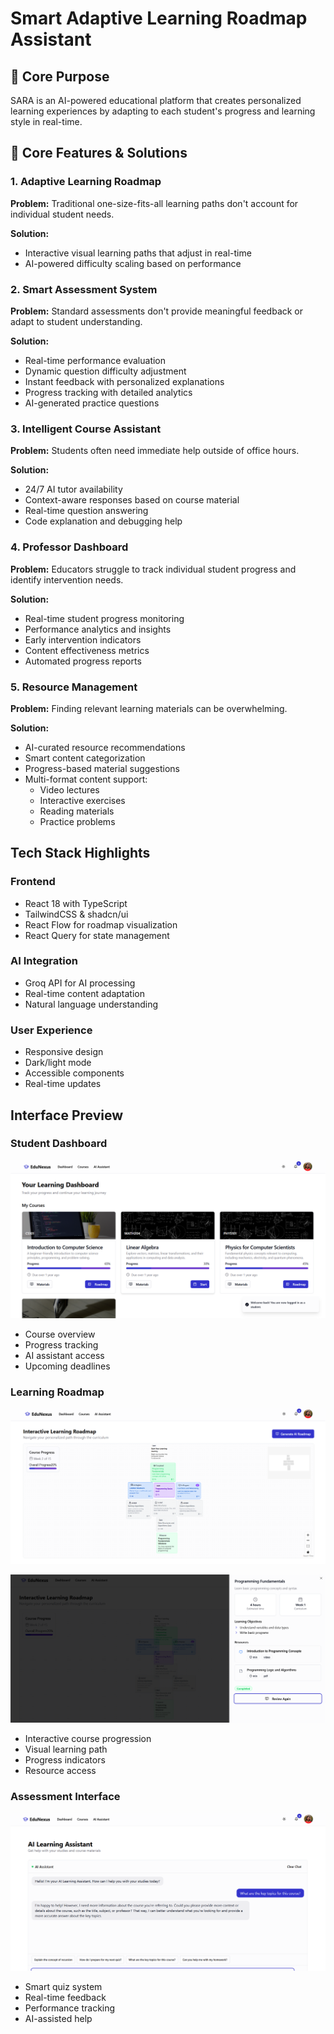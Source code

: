 # Smart Adaptive Learning Roadmap Assistant

## 🎯 Core Purpose
SARA is an AI-powered educational platform that creates personalized learning experiences by adapting to each student's progress and learning style in real-time.

## 🌟 Core Features & Solutions

### 1. Adaptive Learning Roadmap
**Problem:** Traditional one-size-fits-all learning paths don't account for individual student needs.

**Solution:**
- Interactive visual learning paths that adjust in real-time
- AI-powered difficulty scaling based on performance

### 2. Smart Assessment System
**Problem:** Standard assessments don't provide meaningful feedback or adapt to student understanding.

**Solution:**
- Real-time performance evaluation
- Dynamic question difficulty adjustment
- Instant feedback with personalized explanations
- Progress tracking with detailed analytics
- AI-generated practice questions

### 3. Intelligent Course Assistant
**Problem:** Students often need immediate help outside of office hours.

**Solution:**
- 24/7 AI tutor availability
- Context-aware responses based on course material
- Real-time question answering
- Code explanation and debugging help

### 4. Professor Dashboard
**Problem:** Educators struggle to track individual student progress and identify intervention needs.

**Solution:**
- Real-time student progress monitoring
- Performance analytics and insights
- Early intervention indicators
- Content effectiveness metrics
- Automated progress reports

### 5. Resource Management
**Problem:** Finding relevant learning materials can be overwhelming.

**Solution:**
- AI-curated resource recommendations
- Smart content categorization
- Progress-based material suggestions
- Multi-format content support:
  -  Video lectures
  -  Interactive exercises
  -  Reading materials
  -  Practice problems

##  Tech Stack Highlights

### Frontend
- React 18 with TypeScript
- TailwindCSS & shadcn/ui
- React Flow for roadmap visualization
- React Query for state management

### AI Integration
- Groq API for AI processing
- Real-time content adaptation
- Natural language understanding

### User Experience
- Responsive design
- Dark/light mode
- Accessible components
- Real-time updates

## Interface Preview

### Student Dashboard
![Student Dashboard](./docs/images/student_dashboard.png)
- Course overview
- Progress tracking
- AI assistant access
- Upcoming deadlines

### Learning Roadmap
![Learning Roadmap](./docs/images/roadmap1.png)

![Learning Roadmap](./docs/images/roadmap2.png)
- Interactive course progression
- Visual learning path
- Progress indicators
- Resource access

### Assessment Interface
![Assessment Interface](./docs/images/assistant.png)
- Smart quiz system
- Real-time feedback
- Performance tracking
- AI-assisted help
